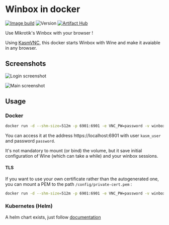 # Winbox in docker

 [![Image
 build](https://github.com/obeone/winbox-docker/actions/workflows/build-push-image.yaml/badge.svg)](https://github.com/obeone/winbox-docker/actions/workflows/build-push-image.yaml)
![Version](https://img.shields.io/github/v/tag/obeone/winbox-docker?label=version)
 [![Artifact Hub](https://img.shields.io/endpoint?url=https://artifacthub.io/badge/repository/obeone)](https://artifacthub.io/packages/search?repo=obeone)

Use Mikrotik's Winbox with your browser !

Using [KasmVNC](https://github.com/kasmtech/KasmVNC), this docker starts Winbox with Wine and make it avaiable in any browser.

## Screenshots
![Login screenshot](docs/screenshots/login.png)

![Main screenshot](docs/screenshots/main.png)

## Usage
### Docker
```sh
docker run -d --shm-size=512m -p 6901:6901 -e VNC_PW=password -v winbox_wine:/home/kasm-user/.wine ghcr.io/obeone/winbox:latest
```

You can access it at the address https://localhost:6901 with user `kasm_user` and password `password`.

It's not mandatory to mount (or bind) the volume, but it save initial configuration of Wine (which can take a while) and your winbox sessions.

#### TLS
If you want to use your own certificate rather than the autogenerated one, you can mount a PEM to the path `/config/private-cert.pem` :

```sh
docker run -d --shm-size=512m -p 6901:6901 -e VNC_PW=password -v winbox_wine:/home/kasm-user/.wine -v LOCAL_PEM_PATH:/config/private-cert.pem:ro ghcr.io/obeone/winbox:latest
```

### Kubernetes (Helm)
A helm chart exists, just follow
[documentation](https://github.com/obeone/charts)
